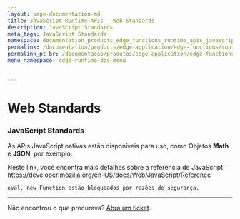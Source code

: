 ```yaml
---
layout: page-documentation-md
title: JavaScript Runtime APIs - Web Standards
description: JavaScript Standards
meta_tags: JavaScript Standards
namespace: documentation_products_edge_functions_runtime_apis_javascript_webstandards
permalink: /documentation/products/edge-application/edge-functions/runtime-apis/javascript/web-standards/
permalink_pt-br: /documentacao/produtos/edge-application/edge-functions/runtime-apis/javascript/web-standards/
menu_namespace: edge-runtime-doc-menu


---
```

# Web **Standards**

### JavaScript Standards

As APIs JavaScript nativas estão disponíveis para uso, como Objetos **Math** e **JSON**, por exemplo.

Neste link, você encontra mais detalhes sobre a referência de JavaScript: https://developer.mozilla.org/en-US/docs/Web/JavaScript/Reference

    eval, new Function estão bloqueados por razões de segurança.

---

Não encontrou o que procurava? [Abra um ticket](https://tickets.azion.com/pt-BR/support/login/).
